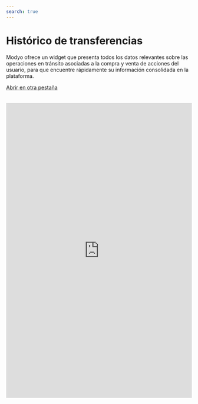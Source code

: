 ```yaml
---
search: true
---
```


# Histórico de transferencias

Modyo ofrece un widget que presenta todos los datos relevantes sobre las operaciones en tránsito asociadas a la compra y venta de acciones del usuario, para que encuentre rápidamente su información consolidada en la plataforma.


[Abrir en otra pestaña](https://widgets-es.modyo.com/inversiones/transferencias)
<iframe id="widgetFrame" src="https://widgets-es.modyo.com/inversiones/transferencias" width="100%"  frameBorder="0"  style="min-height:800px;overflow:auto;margin-top:20px;"/>

| Funcionalidad | Descripción |
|-----|-----|
| Operaciones en Tránsito | Muestra el listado con las operaciones en tránsito asociadas a la compra/venta de acciones. Permite cancelar operaciones en tránsito. |
| Cancelar Operación | Despliega información de la operación específica a cancelar, para que el cliente confirme la opción. |

<script>

  export default {
    mounted() {

      function setIframeHeightCO(id, ht) {
          var ifrm = document.getElementById(id);
          if(ifrm) {
            ifrm.style.height = ht + 4 + "px";
          }
      }
      // iframed document sends its height using postMessage
      function handleDocHeightMsg(e) {
          // check origin
          if ( e.origin === 'https://widgets-es.modyo.com' ) {
              // parse data
              var data = JSON.parse( e.data );

              console.log('data:', data)
              // check data object
              if ( data['docHeight'] ) {
                  setIframeHeightCO( 'widgetFrame', data['docHeight'] );
              } else {
                  setIframeHeightCO( 'widgetFrame', 700 );
              }
          }
      }

      // assign message handler
      if ( window.addEventListener ) {
          window.addEventListener('message', handleDocHeightMsg, false);
      }
    }
  }

</script>
